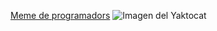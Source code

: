 [Meme de programadors](https://i.pinimg.com/564x/4f/b5/88/4fb5886838c0492fc4b0cee3de87b648.jpg)
![Imagen del Yaktocat](https://octodex.github.com/images/yaktocat.png)
